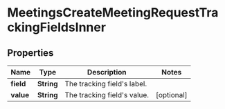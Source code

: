 

# MeetingsCreateMeetingRequestTrackingFieldsInner


## Properties

| Name | Type | Description | Notes |
|------------ | ------------- | ------------- | -------------|
|**field** | **String** | The tracking field&#39;s label. |  |
|**value** | **String** | The tracking field&#39;s value. |  [optional] |




